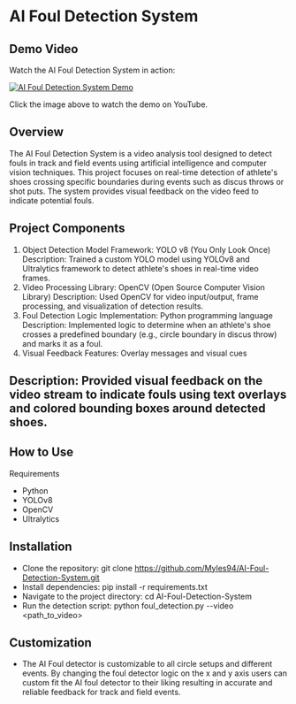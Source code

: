 

# AI Foul Detection System
## Demo Video

Watch the AI Foul Detection System in action:

[![AI Foul Detection System Demo](https://img.youtube.com/vi/z_m79qlMrU0/0.jpg)](https://www.youtube.com/watch?v=z_m79qlMrU0)

Click the image above to watch the demo on YouTube.
## Overview
The AI Foul Detection System is a video analysis tool designed to detect fouls in track and field events using artificial intelligence and computer vision techniques. This project focuses on real-time detection of athlete's shoes crossing specific boundaries during events such as discus throws or shot puts. The system provides visual feedback on the video feed to indicate potential fouls.

## Project Components
1. Object Detection Model
Framework: YOLO v8 (You Only Look Once)
Description: Trained a custom YOLO model using YOLOv8 and Ultralytics framework to detect athlete's shoes in real-time video frames.
2. Video Processing
Library: OpenCV (Open Source Computer Vision Library)
Description: Used OpenCV for video input/output, frame processing, and visualization of detection results.
3. Foul Detection Logic
Implementation: Python programming language
Description: Implemented logic to determine when an athlete's shoe crosses a predefined boundary (e.g., circle boundary in discus throw) and marks it as a foul.
4. Visual Feedback
Features: Overlay messages and visual cues
## Description: Provided visual feedback on the video stream to indicate fouls using text overlays and colored bounding boxes around detected shoes.
## How to Use
Requirements
- Python 
- YOLOv8
- OpenCV
- Ultralytics
## Installation
- Clone the repository: git clone https://github.com/Myles94/AI-Foul-Detection-System.git
- Install dependencies: pip install -r requirements.txt
- Navigate to the project directory: cd AI-Foul-Detection-System
- Run the detection script: python foul_detection.py --video <path_to_video>
## Customization
- The AI Foul detector is customizable to all circle setups and different events. By changing the foul detector logic on the x and y axis users can custom fit the AI foul detector to their liking resulting in accurate and reliable feedback for track and field events. 
  
